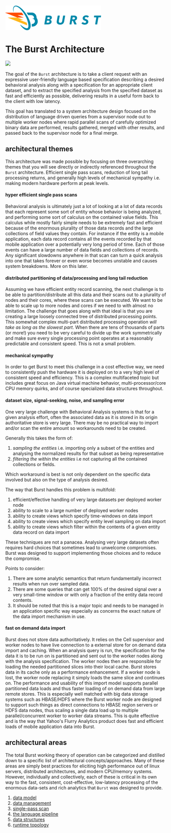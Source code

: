 ![Burst](../../documentation/burst_h_small.png)

# The Burst Architecture


![](../../image/burst_runtime.svg)

The goal of the `Burst` architecture is to take a client request
with an expressive user-friendly
language based specification describing a desired behavioral analysis 
along with a specification for an appropriate client dataset, and
to extract
the specified analysis from the specified dataset as
fast and efficiently as possible, delivering
results in a useful form back to the client with low latency.

This goal has translated to a system architecture design focused on the distribution of language
driven queries from a supervisor node out to multiple worker nodes where rapid parallel scans
of carefully optimized binary data are performed, results gathered,
merged with other results, and passed back to the supervisor node for a final 
merge. 

## architectural themes
This architecture was made possible by focusing on 
three overarching themes that you will see directly or indirectly
referenced throughout the `Burst` architecture. Efficient single pass scans, 
reduction of long tail processing returns, and generally high levels of 
mechanical sympathy i.e. making modern hardware perform at peak levels.

#### hyper efficient single pass scans
Behavioral analysis is ultimately just a lot of looking at a lot of data records
that each represent some sort of entity whose behavior is being analyzed,
and performing some sort of calculus on the contained value fields. This calculus
while mostly fairly simple needs to be extremely fast and efficient because
of the enormous plurality of those data records and the large collections of field values
they contain. For instance if the entity is a mobile application, each data record
contains all the events recorded by that mobile application over a potentially very
long period of time. Each of those events can have a large number of data fields
and collections of records. Any significant slowdowns anywhere in that scan
can turn a quick analysis into one that takes forever or even worse becomes
unstable and causes system breakdowns. More on this later.

#### distributed partitioning of data/processing and long tail reduction
Assuming we have efficient entity record scanning, the next challenge is to
be able to partition/distribute all this data and their scans out to a 
plurality of nodes and their cores,
where these scans can be executed. We want to be able to scale up to
more nodes and cores if we need to with almost no limitation.
The challenge that goes along with that ideal is that you are creating
a large loosely connected tree of distributed processing 
points. This somewhat complex multi-part
distributed processing operation _will take as long as the slowest part_. When
there are tens of thousands of parts (or more!) you need to be very careful to divide up
the work symmetrically and make sure every single processing point operates at a reasonably 
predictable and consistent speed. This is not a small problem.

#### mechanical sympathy
In order to get Burst to meet this challenge in a cost effective way, 
we need to consistently push the hardware it is deployed on
to a very high level of consistent speed and efficiency. This is a complex
multifaceted
topic  but includes great focus on Java virtual machine behavior, 
multi-processor/core CPU memory quirks,
and of course specialized data structures throughout. 

#### dataset size, signal-seeking, noise, and sampling error
One very large challenge with Behavioral Analysis systems is that for a given
analysis effort, often the associated data as it
is stored in its origin authoritative store is very large. There may be no practical
way to import and/or scan the entire amount so workarounds need to be created.

Generally this takes the form of:
1. _sampling the entities_ i.e. importing only a subset
of the entities and analysing the normalized results for that subset as being 
representative
2. _filtering the within the entities_ i.e not capturing all the contained 
collections or fields.

Which workaround is best is not only dependent on the specific data involved but also
on the type of analysis desired. 

The way that Burst handles this problem is multifold:

1. efficient/effective handling of very large datasets per deployed worker node
2. ability to scale to a large number of deployed worker nodes
3. ability to create views which specify time-windows on data import
4. ability to create views which specify entity level sampling on data import
5. ability to create views which filter within the contents of a given
    entity data record on data import

These techniques are not a panacea. Analysing very large datasets often requires 
hard choices that sometimes lead to unwelcome compromises. 
Burst was designed to support implementing those choices and to reduce the 
compromise. 

Points to consider:
1. There are some analytic semantics
    that return fundamentally incorrect results when run over sampled data. 
2. There are some queries that
    can get 100% of the desired signal over a very small-time window or with only a fraction
    of the entity data record contents.
3. It should be noted that this is a major topic and needs to be managed 
    in an application specific way especially as concerns the exact 
    nature of the data import mechanism in use. 

#### fast on demand data import
Burst does not store data authoritatively. It relies on the Cell supervisor and worker nodes
to have live connection to
a external store for on demand data import and caching. When an analysis query is run,
the specification for the data it is to be run on is partitioned and
sent out to the worker nodes along with the analysis specification. 
The worker nodes then are responsible for loading
the needed partitioned slices into their local cache.
Burst stores data in its cache only as a performance enhancement.  If a worker node is lost,
the worker node replacing it simply loads the same slice and continues on.
The performance
and usability of this import model supports parallel partitioned data loads
and thus faster loading of on demand data from large remote stores. This is especially
well matched with big data storage systems such as HBASE/HDFS where the Burst worker node
are designed to support such things as direct connections to HBASE region servers
or HDFS data nodes,
thus scaling a single data load
up to multiple parallel/concurrent worker to worker data streams. This is quite effective
and is the way that Yahoo's Flurry Analytics product 
does fast and efficient loads of mobile application data into Burst.

## architectural areas
The total Burst working theory of operation can be categorized and distilled down
to a specific list of architectural concepts/approaches. Many of these areas are
simply best practices for eliciting high performance out of
linux servers, distributed architectures, and modern CPU/memory systems.
However, individually and collectively, each of these
is critical in its own way to the fast, consistent,
cost-effective, low-latency processing of the enormous data-sets and rich
analytics that `Burst` was designed to provide.

1. [data model](concepts/burst_data_model.md)
4. [data management](concepts/burst_data_management.md)
2. [single-pass scan](concepts/burst_singlepass_scan.md)
3. [the language pipeline](concepts/burst_language_pipeline.md)
1. [data structures](concepts/burst_data_structures.md)
1. [runtime topology](concepts/burst_runtime_topology.md)
